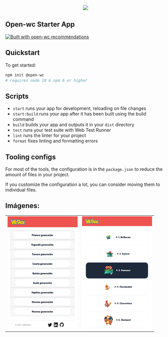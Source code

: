 <p align="center">
  <img width="200" src="https://open-wc.org/hero.png"></img>
</p>

## Open-wc Starter App

[![Built with open-wc recommendations](https://img.shields.io/badge/built%20with-open--wc-blue.svg)](https://github.com/open-wc)

## Quickstart

To get started:

```bash
npm init @open-wc
# requires node 10 & npm 6 or higher
```

## Scripts

- `start` runs your app for development, reloading on file changes
- `start:build` runs your app after it has been built using the build command
- `build` builds your app and outputs it in your `dist` directory
- `test` runs your test suite with Web Test Runner
- `lint` runs the linter for your project
- `format` fixes linting and formatting errors

## Tooling configs

For most of the tools, the configuration is in the `package.json` to reduce the amount of files in your project.

If you customize the configuration a lot, you can consider moving them to individual files.

## Imágenes:
<table border="0" cellpadding="0" cellspacing="0" width="100">
<tr>
<td><img src="https://github.com/salinasdev/pokedex-lit/blob/master/images/1.png" width="220" height="356"></td>
  <td><img src="https://github.com/salinasdev/pokedex-lit/blob/master/images/2.png"  width="220" height="356"></td>
</tr>
</table>
